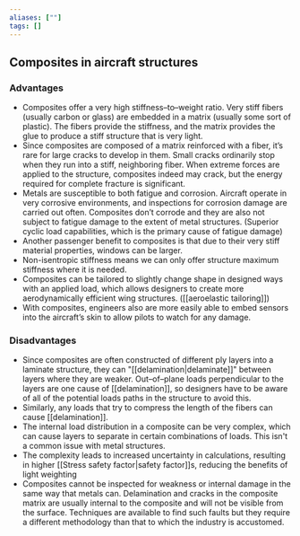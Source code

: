 ```yaml
---
aliases: [""]
tags: []
---
```


## Composites in aircraft structures

### Advantages

- Composites offer a very high stiffness–to–weight ratio. Very stiff fibers (usually carbon or glass) are embedded in a matrix (usually some sort of plastic). The fibers provide the stiffness, and the matrix provides the glue to produce a stiff structure that is very light. 
-  Since composites are composed of a matrix reinforced with a fiber, it’s rare for large cracks to develop in them. Small cracks ordinarily stop when they run into a stiff, neighboring fiber. When extreme forces are applied to the structure, composites indeed may crack, but the energy required for complete fracture is significant. 
- Metals are susceptible to both fatigue and corrosion. Aircraft operate in very corrosive environments, and inspections for corrosion damage are carried out often. Composites don’t corrode and they are also not subject to fatigue damage to the extent of metal structures. (Superior cyclic load capabilities, which is the primary cause of fatigue damage)
- Another passenger benefit to composites is that due to their very stiff material properties, windows can be larger. 
- Non-isentropic stiffness means we can only offer structure maximum stiffness where it is needed. 
- Composites can be tailored to slightly change shape in designed ways with an applied load, which allows designers to create more aerodynamically efficient wing structures. ([[aeroelastic tailoring]])
- With composites, engineers also are more easily able to embed sensors into the aircraft’s skin to allow pilots to watch for any damage. 

### Disadvantages


- Since composites are often constructed of different ply layers into a laminate structure, they can "[[delamination|delaminate]]" between layers where they are weaker. Out–of–plane loads perpendicular to the layers are one cause of [[delamination]], so designers have to be aware of all of the potential loads paths in the structure to avoid this. 
- Similarly, any loads that try to compress the length of the fibers can cause [[delamination]]. 
- The internal load distribution in a composite can be very complex, which can cause layers to separate in certain combinations of loads. This isn't a common issue with metal structures.
- The complexity leads to increased uncertainty in calculations, resulting in higher [[Stress safety factor|safety factor]]s, reducing the benefits of light weighting
- Composites cannot be inspected for weakness or internal damage in the same way that metals can. Delamination and cracks in the composite matrix are usually internal to the composite and will not be visible from the surface. Techniques are available to find such faults but they require a different methodology than that to which the industry is accustomed. 


